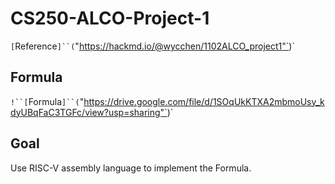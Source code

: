 # CS250-ALCO-Project-1
`[`Reference`]``(`"https://hackmd.io/@wycchen/1102ALCO_project1"`)`

## Formula
`!``[`Formula`]``(`"https://drive.google.com/file/d/1SOqUkKTXA2mbmoUsy_kdyUBqFaC3TGFc/view?usp=sharing"`)`

## Goal
Use RISC-V assembly language to implement the Formula.
